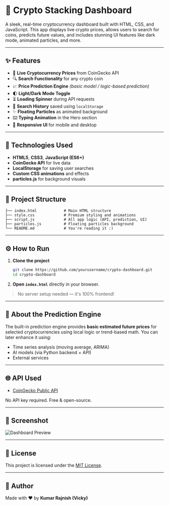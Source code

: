
# 🚀 Crypto Stacking Dashboard

A sleek, real-time cryptocurrency dashboard built with HTML, CSS, and JavaScript. This app displays live crypto prices, allows users to search for coins, predicts future values, and includes stunning UI features like dark mode, animated particles, and more.

---

## ✨ Features

- 🔄 **Live Cryptocurrency Prices** from CoinGecko API
- 🔍 **Search Functionality** for any crypto coin
- 📈 **Price Prediction Engine** *(basic model / logic-based prediction)*
- 🌓 **Light/Dark Mode Toggle**
- ⏳ **Loading Spinner** during API requests
- 🧠 **Search History** saved using `localStorage`
- ✨ **Floating Particles** as animated background
- ⌨️ **Typing Animation** in the Hero section
- 📱 **Responsive UI** for mobile and desktop

---

## 🔧 Technologies Used

- **HTML5**, **CSS3**, **JavaScript (ES6+)**
- **CoinGecko API** for live data
- **LocalStorage** for saving user searches
- **Custom CSS animations** and effects
- **particles.js** for background visuals

---

## 📁 Project Structure

```
├── index.html            # Main HTML structure
├── style.css             # Premium styling and animations
├── script.js             # All app logic (API, prediction, UI)
├── particles.js          # Floating particles background
└── README.md             # You're reading it :)
```

---

## ⚙️ How to Run

1. **Clone the project**
   ```bash
   git clone https://github.com/yourusername/crypto-dashboard.git
   cd crypto-dashboard
   ```

2. **Open `index.html`** directly in your browser.

> No server setup needed — it's 100% frontend!

---

## 🔮 About the Prediction Engine

The built-in prediction engine provides **basic estimated future prices** for selected cryptocurrencies using local logic or trend-based math. You can later enhance it using:
- Time series analysis (moving average, ARIMA)
- AI models (via Python backend + API)
- External services

---

## 🌐 API Used

- [CoinGecko Public API](https://www.coingecko.com/en/api)

No API key required. Free & open-source.

---

## 📸 Screenshot

![Dashboard Preview](screenshot.png)

---

## 📜 License

This project is licensed under the [MIT License](LICENSE).

---

## 🙌 Author

Made with ❤️ by **Kumar Rajnish (Vicky)**
